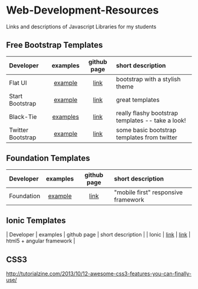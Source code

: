 Web-Development-Resources
=========================

Links and descriptions of Javascript Libraries for my students



## Free Bootstrap Templates

| Developer | examples | github page| short description |
| :--- | :---: | :---: | :--- |
| Flat UI | [example](http://designmodo.github.io/Flat-UI/) | [link](https://github.com/designmodo/Flat-UI) | bootstrap with a stylish theme |
| Start Bootstrap |  [example](http://startbootstrap.com/all-templates) | [link](http://startbootstrap.com/) | great templates |
| Black-Tie | [examples](http://www.blacktie.co/) | [link](http://www.blacktie.co/) |  really flashy bootstrap templates -- take a look! |
| Twitter Bootstrap | [example](http://getbootstrap.com/getting-started/) | [link](https://github.com/twbs/bootstrap) | some basic bootstrap templates from twitter |


## Foundation Templates
| Developer | examples | github page| short description |
| :--- | :---: | :---: | :--- |
| Foundation | [example](http://foundation.zurb.com/) | [link](http://foundation.zurb.com/) | "mobile first" responsive framework |
## Ionic Templates

| Developer | examples | github page | short description |
| Ionic | [link](http://ionicframework.com/examples/) | [link](https://github.com/driftyco/ionic) | html5 + angular framework |  



## CSS3 

http://tutorialzine.com/2013/10/12-awesome-css3-features-you-can-finally-use/
